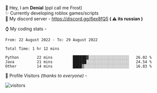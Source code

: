 🤚 Hey, I am **Denial** (ppl call me Frost)  
✨ Currently developing roblox games/scripts  
💎  My discord server - https://discord.gg/6ex8fQ5 **( ⚠ its russian )**  

⌚ My coding stats -

<!--START_SECTION:waka-->

```text
From: 22 August 2022 - To: 29 August 2022

Total Time: 1 hr 12 mins

Python        22 mins         ██████▓░░░░░░░░░░░░░░░░░░   26.02 %
Java          21 mins         ██████░░░░░░░░░░░░░░░░░░░   24.54 %
Other         14 mins         ████▒░░░░░░░░░░░░░░░░░░░░   16.83 %
```

<!--END_SECTION:waka-->

🧥 Profile Visitors *(thanks to everyone)* -  
  
![visitors](https://visitor-badge.glitch.me/badge?page_id=FrostX-Official.FrostX-Official)
